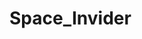 # Space_Invider
<!-- commente en anglais toutes les fonctions de mon programme pour respecter la PEP 257 et ajoute un header contenant pleins d'informations dont l'encoding le nom du fichier.py l'auteur la date la description et une todo -->